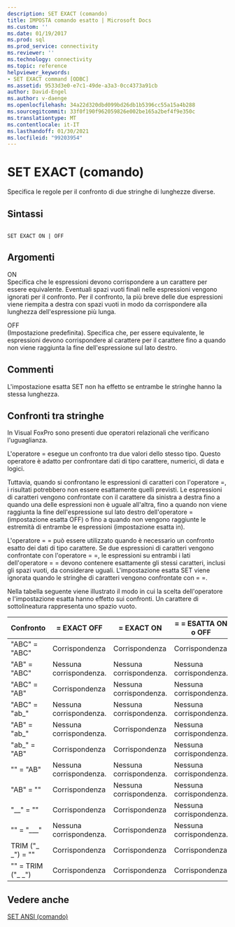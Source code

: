 ```yaml
---
description: SET EXACT (comando)
title: IMPOSTA comando esatto | Microsoft Docs
ms.custom: ''
ms.date: 01/19/2017
ms.prod: sql
ms.prod_service: connectivity
ms.reviewer: ''
ms.technology: connectivity
ms.topic: reference
helpviewer_keywords:
- SET EXACT command [ODBC]
ms.assetid: 9533d3e0-e7c1-49de-a3a3-0cc4373a91cb
author: David-Engel
ms.author: v-daenge
ms.openlocfilehash: 34a22d320dbd099bd26db1b5396cc55a15a4b288
ms.sourcegitcommit: 33f0f190f962059826e002be165a2bef4f9e350c
ms.translationtype: MT
ms.contentlocale: it-IT
ms.lasthandoff: 01/30/2021
ms.locfileid: "99203954"
---
```

# <a name="set-exact-command"></a>SET EXACT (comando)
Specifica le regole per il confronto di due stringhe di lunghezze diverse.  
  
## <a name="syntax"></a>Sintassi  
  
```  
  
SET EXACT ON | OFF  
```  
  
## <a name="arguments"></a>Argomenti  
 ON  
 Specifica che le espressioni devono corrispondere a un carattere per essere equivalente. Eventuali spazi vuoti finali nelle espressioni vengono ignorati per il confronto. Per il confronto, la più breve delle due espressioni viene riempita a destra con spazi vuoti in modo da corrispondere alla lunghezza dell'espressione più lunga.  
  
 OFF  
 (Impostazione predefinita). Specifica che, per essere equivalente, le espressioni devono corrispondere al carattere per il carattere fino a quando non viene raggiunta la fine dell'espressione sul lato destro.  
  
## <a name="remarks"></a>Commenti  
 L'impostazione esatta SET non ha effetto se entrambe le stringhe hanno la stessa lunghezza.  
  
## <a name="string-comparisons"></a>Confronti tra stringhe  
 In Visual FoxPro sono presenti due operatori relazionali che verificano l'uguaglianza.  
  
 L'operatore = esegue un confronto tra due valori dello stesso tipo. Questo operatore è adatto per confrontare dati di tipo carattere, numerici, di data e logici.  
  
 Tuttavia, quando si confrontano le espressioni di caratteri con l'operatore =, i risultati potrebbero non essere esattamente quelli previsti. Le espressioni di caratteri vengono confrontate con il carattere da sinistra a destra fino a quando una delle espressioni non è uguale all'altra, fino a quando non viene raggiunta la fine dell'espressione sul lato destro dell'operatore = (impostazione esatta OFF) o fino a quando non vengono raggiunte le estremità di entrambe le espressioni (impostazione esatta in).  
  
 L'operatore = = può essere utilizzato quando è necessario un confronto esatto dei dati di tipo carattere. Se due espressioni di caratteri vengono confrontate con l'operatore = =, le espressioni su entrambi i lati dell'operatore = = devono contenere esattamente gli stessi caratteri, inclusi gli spazi vuoti, da considerare uguali. L'impostazione esatta SET viene ignorata quando le stringhe di caratteri vengono confrontate con = =.  
  
 Nella tabella seguente viene illustrato il modo in cui la scelta dell'operatore e l'impostazione esatta hanno effetto sui confronti. Un carattere di sottolineatura rappresenta uno spazio vuoto.  
  
|Confronto|= EXACT OFF|= EXACT ON|= = ESATTA ON o OFF|  
|----------------|------------------|-----------------|--------------------------|  
|"ABC" = "ABC"|Corrispondenza|Corrispondenza|Corrispondenza|  
|"AB" = "ABC"|Nessuna corrispondenza.|Nessuna corrispondenza.|Nessuna corrispondenza.|  
|"ABC" = "AB"|Corrispondenza|Nessuna corrispondenza.|Nessuna corrispondenza.|  
|"ABC" = "ab_"|Nessuna corrispondenza.|Nessuna corrispondenza.|Nessuna corrispondenza.|  
|"AB" = "ab_"|Nessuna corrispondenza.|Corrispondenza|Nessuna corrispondenza.|  
|"ab_" = "AB"|Corrispondenza|Corrispondenza|Nessuna corrispondenza.|  
|"" = "AB"|Nessuna corrispondenza.|Nessuna corrispondenza.|Nessuna corrispondenza.|  
|"AB" = ""|Corrispondenza|Nessuna corrispondenza.|Nessuna corrispondenza.|  
|"__" = ""|Corrispondenza|Corrispondenza|Nessuna corrispondenza.|  
|"" = "___"|Nessuna corrispondenza.|Corrispondenza|Nessuna corrispondenza.|  
|TRIM ("_ _") = ""|Corrispondenza|Corrispondenza|Corrispondenza|  
|"" = TRIM ("_ _")|Corrispondenza|Corrispondenza|Corrispondenza|  
  
## <a name="see-also"></a>Vedere anche  
 [SET ANSI (comando)](../../odbc/microsoft/set-ansi-command.md)
